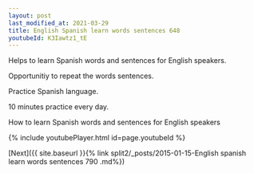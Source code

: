 ```yaml
---
layout: post
last_modified_at: 2021-03-29
title: English Spanish learn words sentences 648 
youtubeId: K3Iawtz1_tE
---
```

 
 
Helps to learn Spanish words and sentences for English speakers.

Opportunitiy to repeat the words sentences. 

Practice Spanish language. 
 
10 minutes practice every day. 
 
How to learn Spanish words and sentences for English speakers 
 
{% include youtubePlayer.html id=page.youtubeId %}
 
 
[Next]({{ site.baseurl }}{% link  split2/_posts/2015-01-15-English spanish learn words sentences 790 .md%})
 
